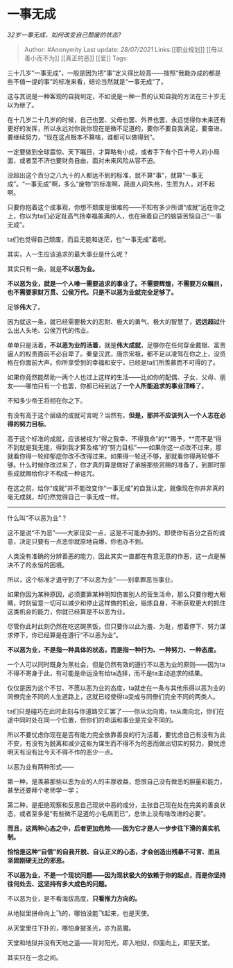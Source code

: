 # 一事无成
*32岁一事无成，如何改变自己颓废的状态?*

> Author: #Anonymity
> Last update: *28/07/2021* 
> Links:[[职业规划]] [[毋以善小而不为]] [[真正的恶]] [[爱]]
> Tags:  



三十几岁“一事无成”，一般是因为把“事”定义得比较高——按照“我能办成的都是些不值一提的事”的标准来看，结论当然就是“一事无成”了。

这与其说是一种客观的自我判定，不如说是一种一贯的认知自我的方法在三十岁无以为继了。

在十几岁二十几岁的时候，自己也罢、父母也罢、外界也罢，永远觉得你未来还有更好的发挥，所以永远对你说你现在是微不足道的，要你不要自我满足，要奋进，要继续努力，“现在这点根本不算啥，谁都可以做得到”。

一定要做到全球震惊、天下瞩目，才算略有小成，或者手下有个百十号人的小局面，或者至不济也要财务自由，面对未来风险从容不迫。

没超出这个百分之八九十的人都达不到的标准，就不算“事”，就算“一事无成”。“一事无成”啊，多么“废物”的标准啊，简直人间失格，生而为人，对不起啊。

只要你抱着这个成事观，你想不颓废是很难的——不知有多少所谓“成就”远在你之上，你以为ta们必定趾高气扬幸福美满的人，也在揪着自己的脑袋苦恼自己“一事无成”。

ta们也觉得自己颓废，而且无能和迷茫，也“一事无成”着呢。

其实，人一生应该追求的最大事业是什么呢？

其实只有一条，就是**不以恶为业。**

**不以恶为业，就是一个人唯一需要追求的事业了。不需要辉煌，不需要万众瞩目，也不需要家财万贯、公侯万代。只是不以恶为业就完全足够了。**

足够**伟大**了。

因为就这一条，就已经需要极大的忍耐、极大的勇气、极大的智慧了，**远远超过**什么出人头地、公侯万代的伟业。

单单只是活着，**不以恶为业的活着**，就是**伟大成就**，足够你在任何穿金戴银、富贵逼人的权贵面前不必自卑了。秦皇汉武，唐宗宋祖，都不足以凌驾在你之上，没资格在你面前大声。你所享受到的幸福和安宁，已经是ta们所羡慕而不可得的了。

如果你竟然能帮助一两个人也过上这样的生活——比如你的配偶、子女、父母、朋友——哪怕只有一个也罢，你都已经到达了**一个人所能追求的事业顶峰**了。

不知多少帝王将相在你之下。

有没有高于这个层级的成就可言呢？当然有。**但是，那并不应该列入一个人志在必得的努力目标**。

高于这个标准的成就，应该被视为“得之我幸、不得我命”的**赐予，**而不是“得不到就是我无能，得到我才算及格”的“努力目标”——如果你这一点改不过来，那就看你得一轮抑郁症你改不改得过来。如果得一轮还不够，那就看你得两轮够不够。什么时候你改过来了，你才真的算是做好了承接那些赏赐的准备了，到那时那些成就赐给你才不构成一种诅咒。

在这之前，给你“成就”并不能改变你“一事无成”的自我认定，就像现在你并非真的毫无成就，却仍然觉得自己一事无成一样。

---

什么叫“不以恶为业”？

这不是说“不为恶”——大家现实一点，这是不可能办到的。即使你有百分之百的诚意，决定只要有一点恶你就原地自爆，你也办不到。

人类没有准确的分辨善恶的能力，因此其实一直都在有意无意的作恶，这一点是解决不了的永恒的困境。

所以，这个标准才退守到了“不以恶为业”——别拿罪恶当事业。

如果你因为某种原因，必须要靠某种明知伤害别人的营生活命，那么只要你瞪大眼睛，时刻留意一切可以减少和停止这样做的机会，锻炼自身，不断获取更大的抓住这类机会的能力，你就已经算是不以恶为业。

尽管你此时此刻仍然在吃这碗黑饭，但只要你以此为羞、为耻，想着停下、努力谋求停下，你已经算是在遵行“不以恶为业”。

**不以恶为业，不是指一种具体的状态，而是指一种行为、一种努力、一种态度。**

一个人可以同时既身为黑社会，但是仍然有效的遵行不以恶为业的原则——因为ta不得不寄身于此，有可能是命运没有给ta选择，而不是ta主动追求的结果。

仅仅是因为这个不甘、不愿以恶为业的态度，ta就走在一条与其他乐得以恶为业的同僚完全不同的人生道路上，这就已经使得ta变成与同僚们完全不同的两类人。

ta们只是碰巧在此时此刻与你道路交汇罢了——你从北向南，ta从南向北，你们在途中同时处在同一个位置，但你们的命运和事业是完全不同的。

所以不要忧虑你现在是否有能力完全依靠善良的行为活着，要忧虑自己有没有为此不安，有没有为脱离和减少这些为谋生而不得不为的恶而做出切实的努力，要忧虑明天有没有比今天不得不作的恶少一点。

以恶为业有两种形式——

第一种，是羡慕那些以恶为业的人的丰厚收益，怨恨自己没有做恶的胆量和能力，甚至还要拜个老师学一学；

第二种，是拒绝观察和反思自己现状中恶的成分，主张自己现在处在完美的善良状态，或者至多是“有些微不足道的小毛病而已”，总体上没有啥改进的必要”。

**而且，这两种心态之中，后者更加危险——因为它才是人一步步往下滑的真实机制。**

**恰恰是这种“自信”的自我开脱、自认正义的心态，才会创造出残暴不可言、而且坚固刚硬无比的邪恶。**

**不以恶为业，不是一个现状问题——因为现状极大的依赖于你的起点，而是你坚持往何处去、这坚持有多大成色的问题。**

不以恶为业，是不看海拔高度，**只看推力方向的。**

从地狱里拼命向上飞的，哪怕没能飞起来，也是天使。

从天堂里往下扑的，哪怕身披圣光，亦为恶魔。

天堂和地狱并没有天地之遥——背对阳光，即入地狱，仰面向上，即至天堂。

其实只在一念之间。

